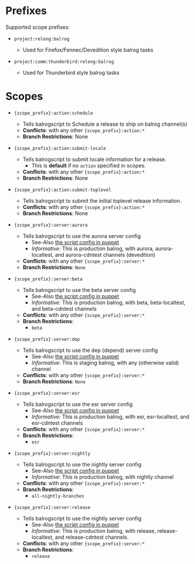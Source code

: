 # Prefixes
Supported scope prefixes:
* `project:releng:balrog`
  * Used for Firefox/Fennec/Devedition style balrog tasks

* `project:comm:thunderbird:releng:balrog`
  * Used for Thunderbird style balrog tasks

# Scopes
* `{scope_prefix}:action:schedule`
  * Tells balrogscript to Schedule a release to ship on balrog channel(s)
  * **Conflicts**: with any other `{scope_prefix}:action:*`
  * **Branch Restrictions**: None

* `{scope_prefix}:action:submit-locale`
  * Tells balrogscript to submit locale information for a release.
    * This is **default** if no `action` specified in scopes.
  * **Conflicts**: with any other `{scope_prefix}:action:*`
  * **Branch Restrictions**: None

* `{scope_prefix}:action:submit-toplevel`
  * Tells balrogscript to submit the initial toplevel release information.
  * **Conflicts**: with any other `{scope_prefix}:action:*`
  * **Branch Restrictions**: None

* `{scope_prefix}:server:aurora`
  * Tells balrogscript to use the aurora server config
    * See-Also [the script config in puppet](https://dxr.mozilla.org/build-central/source/puppet/modules/balrog_scriptworker/templates/script_config.json.erb)
    * *Informative*: This is production balrog, with aurora, aurora-localtest, and aurora-cdntest channels (devedition)
  * **Conflicts**: with any other `{scope_prefix}:server:*`
  * **Branch Restrictions**: `None`

* `{scope_prefix}:server:beta`
  * Tells balrogscript to use the beta server config
    * See-Also [the script config in puppet](https://dxr.mozilla.org/build-central/source/puppet/modules/balrog_scriptworker/templates/script_config.json.erb)
    * *Informative*: This is production balrog, with beta, beta-localtest, and beta-cdntest channels
  * **Conflicts**: with any other `{scope_prefix}:server:*`
  * **Branch Restrictions**:
    * `beta`

* `{scope_prefix}:server:dep`
  * Tells balrogscript to use the dep (depend) server config
    * See-Also [the script config in puppet](https://dxr.mozilla.org/build-central/source/puppet/modules/balrog_scriptworker/templates/script_config.json.erb)
    * *Informative*: This is staging balrog, with any (otherwise valid) channel
  * **Conflicts**: with any other `{scope_prefix}:server:*`
  * **Branch Restrictions**: `None`

* `{scope_prefix}:server:esr`
  * Tells balrogscript to use the esr server config
    * See-Also [the script config in puppet](https://dxr.mozilla.org/build-central/source/puppet/modules/balrog_scriptworker/templates/script_config.json.erb)
    * *Informative*: This is production balrog, with esr, esr-localtest, and esr-cdntest channels
  * **Conflicts**: with any other `{scope_prefix}:server:*`
  * **Branch Restrictions**:
    * `esr`

* `{scope_prefix}:server:nightly`
  * Tells balrogscript to use the nightly server config
    * See-Also [the script config in puppet](https://dxr.mozilla.org/build-central/source/puppet/modules/balrog_scriptworker/templates/script_config.json.erb)
    * *Informative*: This is production balrog, with nightly channel
  * **Conflicts**: with any other `{scope_prefix}:server:*`
  * **Branch Restrictions**:
    * `all-nightly-branches`

* `{scope_prefix}:server:release`
  * Tells balrogscript to use the nightly server config
    * See-Also [the script config in puppet](https://dxr.mozilla.org/build-central/source/puppet/modules/balrog_scriptworker/templates/script_config.json.erb)
    * *Informative*: This is production balrog, with release, release-localtest, and release-cdntest channels.
  * **Conflicts**: with any other `{scope_prefix}:server:*`
  * **Branch Restrictions**:
    * `release`
